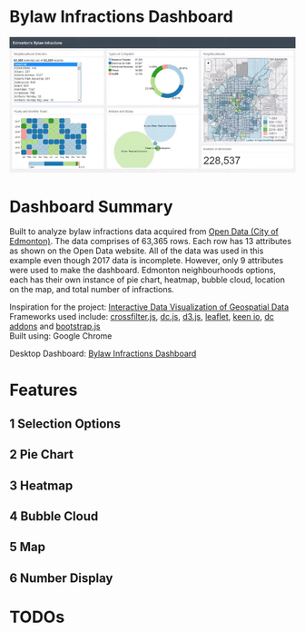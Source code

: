 # Bylaw Infractions Dashboard
![](bylaw-infractions.gif)

# Dashboard Summary
Built to analyze bylaw infractions data acquired from [Open Data (City of Edmonton)](https://data.edmonton.ca/Community-Services/Bylaw-Infractions/xgwu-c37w). The data comprises of 63,365 rows. Each row has 13 attributes as shown on the Open Data website. All of the data was used in this example even though 2017 data is incomplete. However, only 9 attributes were used to make the dashboard. Edmonton neighbourhoods options, each has their own instance of pie chart, heatmap, bubble cloud, location on the map, and total number of infractions.

Inspiration for the project: [Interactive Data Visualization of Geospatial Data](http://adilmoujahid.com/posts/2016/08/interactive-data-visualization-geospatial-d3-dc-leaflet-python/)<br>
Frameworks used include: [crossfilter.js](http://square.github.io/crossfilter/), [dc.js](https://dc-js.github.io/dc.js/), [d3.js](https://d3js.org/), [leaflet](http://leafletjs.com/), [keen io](https://keen.github.io/dashboards/), [dc addons](https://github.com/Intellipharm/dc-addons) and [bootstrap.js](https://getbootstrap.com/docs/3.3/javascript/)<br>
Built using: Google Chrome

Desktop Dashboard: [Bylaw Infractions Dashboard](https://mikelotis.github.io/Edmonton-Bylaw-Infractions/)

# Features
## 1 Selection Options
## 2 Pie Chart
## 3 Heatmap
## 4 Bubble Cloud
## 5 Map
## 6 Number Display
# TODOs

